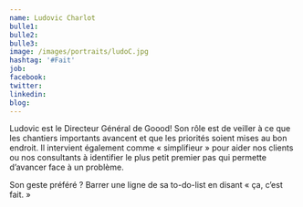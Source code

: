 ```yaml
---
name: Ludovic Charlot
bulle1: 
bulle2: 
bulle3: 
image: /images/portraits/ludoC.jpg
hashtag: '#Fait'
job: 
facebook: 
twitter: 
linkedin: 
blog: 
---
```

Ludovic est le Directeur Général de Goood! Son rôle est de veiller à ce que les chantiers importants avancent et que les priorités soient mises au bon endroit. Il intervient également comme « simplifieur » pour aider nos clients ou nos consultants à identifier le plus petit premier pas qui permette d’avancer face à un problème.

Son geste préféré ? Barrer une ligne de sa to-do-list en disant « ça, c’est fait. »
